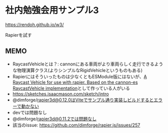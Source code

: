 # 社内勉強会用サンプル3

https://rendoh.github.io/w3/

Rapierを試す

## MEMO

- RaycastVehicleとは？: cannonにある車両がより車両らしく走行できるような物理演算クラス(よりシンプルなRigidVehicleというものもある)
- Rapierにはそういったものは少なくともESModule版にはないが、[A Raycast Vehicle for use with rapier. Based on the cannon-es RaycastVehicle implementation](https://github.com/isaac-mason/sketches/tree/main/src/sketches/rapier/custom-raycast-vehicle)として作っている人がいる
- https://sketches.isaacmason.com/sketch/intro
- @dimforge/rapier3d@0.12.0はViteでサンプル通り実装しビルドするとエラーで動かない
- devでは問題なし
- @dimforge/rapier3d@0.11.2では問題なし
- 該当のissue: https://github.com/dimforge/rapier.js/issues/257
